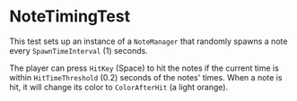 # NoteTimingTest

This test sets up an instance of a `NoteManager` that randomly spawns a note every `SpawnTimeInterval` (1) seconds.

The player can press `HitKey` (Space) to hit the notes if the current time is within `HitTimeThreshold` (0.2) seconds of the notes' times. When a note is hit, it will change its color to `ColorAfterHit` (a light orange).
